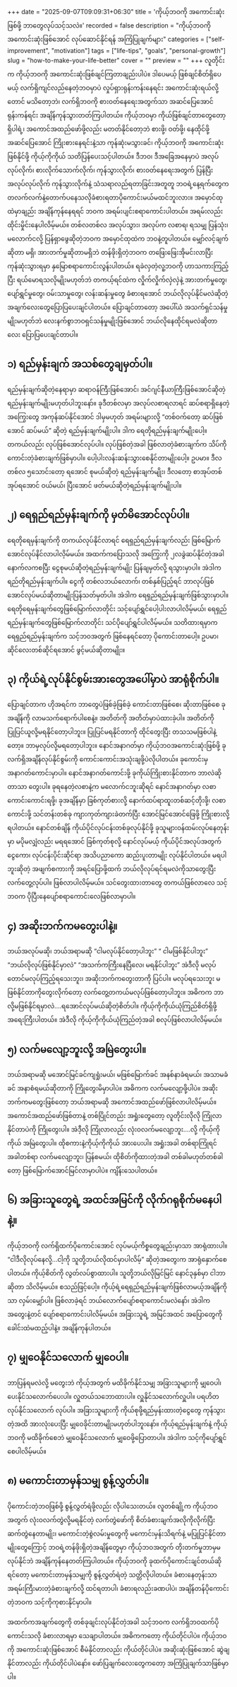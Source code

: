 +++
date = "2025-09-07T09:09:31+06:30"
title = 'ကိုယ့်ဘဝကို အကောင်းဆုံးဖြစ်ဖို့ ဘာတွေလုပ်သင့်သလဲ။'
recorded = false
description = "ကိုယ့်ဘဝကို အကောင်းဆုံးဖြစ်အောင် လုပ်ဆောင်နိုင်ရန် အကြံပြုချက်များ"
categories = ["self-improvement", "motivation"]
tags = ["life-tips", "goals", "personal-growth"]
slug = "how-to-make-your-life-better"
cover = ""
preview = ""
+++
လူတိုင်းက ကိုယ့်ဘဝကို အကောင်းဆုံးဖြစ်ချင်ကြတာချည်းပါပဲ။ ဒါပေမယ့် ဖြစ်ချင်စိတ်ရှိပေမယ့် လက်ရှိကျင်လည်နေတဲ့ဘဝမှာပဲ လှုပ်ရှားရုန်းကန်းနေရင်း အကောင်းဆုံးရယ်လို့တောင် မသိတော့ဘဲ၊ လက်ရှိဘဝကို စားဝတ်နေရေးအတွက်သာ အဆင်ပြေအောင် ရုန်းကန်ရင်း အချိန်ကုန်သွားတတ်ကြပါတယ်။ ကိုယ့်ဘဝမှာ ကိုယ်ဖြစ်ချင်တာတွေတော့ ရှိပါရဲ့၊ အကောင်အထည်ဖော်ဖို့လည်း မတတ်နိုင်တော့ဘဲ စားဖို့၊ ဝတ်ဖို့၊ နေထိုင်ဖို့ အဆင်ပြေအောင် ကြိုးစားနေရင်းနဲ့သာ ကုန်ဆုံးမသွားခင်၊ ကိုယ့်ဘဝကို အကောင်းဆုံးဖြစ်နိုင်ဖို့ ကိုယ့်ကိုကိုယ် သတိပြန်ပေးသင့်ပါတယ်။ ဒီဘဝ၊ ဒီအခြေအနေမှာပဲ အလုပ်လုပ်လိုက်၊ စားလိုက်သောက်လိုက်၊ ကုန်သွားလိုက်၊ စားဝတ်နေရေးအတွက် ပြန်ပြီးအလုပ်လုပ်လိုက် ကုန်သွားလိုက်နဲ့ သံသရာလည်ရတာခြင်းအတူတူ ဘဝရဲ့နေ့ရက်တွေက တလက်လက်နဲ့တောက်ပနေသလိုခံစားရတာပိုကောင်းမယ်မထင်ဘူးလား။
အမှောင်ထုထဲမှာချည်း အချိန်ကုန်နေရရင် ဘဝက အရမ်းပျင်းစရာကောင်းပါတယ်။ အရမ်းလည်း ထိုင်းမှိုင်းနေပါလိမ့်မယ်။ တစ်လတစ်လ အလုပ်သွား၊ အလုပ်က လစာရ၊ ရသမျှ ပြန်သုံး၊ မလောက်ငလို့ ပြန်ရှာဖွေဆိုတဲ့ဘဝက အမှောင်ထုထဲက ဘဝနဲ့တူပါတယ်။ မျှော်လင့်ချက်ဆိုတာ မရှိ၊ အားတက်မှုဆိုတာမရှိဘဲ တန်ဖိုးရှိတဲ့ဘဝက တဖြေးဖြေးအိုမင်းလာပြီး ကုန်ဆုံးသွားရမှာ နှမြောစရာကောင်းလွန်းပါတယ်။ ရခဲလှတဲ့လူ့ဘဝကို ဟာသကားကြည့်ပြီး ရယ်မောရသလိုမျိုးမဟုတ်ဘဲ တကယ့်ရင်ထဲက လှိုက်လှိုက်လှဲလှဲနဲ့ အားတက်မှုတွေ၊ ပျော်ရွှင်မှုတွေ၊ ဝမ်းသာမှုတွေ၊ လန်းဆန်းမှုတွေ ခံစားရအောင် ဘယ်လိုလုပ်နိုင်မလဲဆိုတဲ့အချက်လေးတွေပြောပြပေးချင်ပါတယ်။ ပြောချင်တာတော့ အပေါ်ယံ အသက်ရှင်သန်မှုမျိုးမဟုတ်ဘဲ လေးနက်စွာဘဝရှင်သန်မှုမျိုးဖြစ်အောင် ဘယ်လိုနေထိုင်ရမလဲဆိုတာလေး ပြောပြပေးချင်တာပါ။

## ၁) ရည်မှန်းချက် အသစ်တွေချမှတ်ပါ။
ရည်မှန်းချက်ဆိုတဲ့နေရာမှာ ဆရာဝန်ကြီးဖြစ်အောင်၊ အင်ဂျင်နီယာကြီးဖြစ်အောင်ဆိုတဲ့ ရည်မှန်းချက်မျိုးမဟုတ်ပါဘူးနော်။ ခုဒီတစ်လမှာ အလုပ်လစာရလာရင် ဆပ်စရာရှိနေတဲ့အကြွေးတွေ အကုန်ဆပ်နိုင်အောင် ဒါမှမဟုတ် အရမ်းများလို့ “တစ်ဝက်တော့ ဆပ်ဖြစ်အောင် ဆပ်မယ်” ဆိုတဲ့ ရည်မှန်းချက်မျိုးပါ။ ဒါက ရေတိုရည်မှန်းချက်မျိုးပေါ့။ တကယ်လည်း လုပ်ဖြစ်အောင်လုပ်ပါ။ လုပ်ဖြစ်တဲ့အခါ ဖြစ်လာတဲ့ခံစားချက်က သိပ်ကိုကောင်းတဲ့ခံစားချက်ဖြစ်မှာပါ။ ပေါ့ပါးလန်းဆန်းသွားစေနိုင်တာမျိုးပေါ့။
ဥပမာ။ ဒီလ တစ်လ ၅သောင်းတော့ ရအောင် စုမယ်ဆိုတဲ့ ရည်မှန်းချက်မျိုး၊ ဒီလတော့ စာအုပ်တစ်အုပ်ရအောင် ဝယ်မယ်၊ ပြီးအောင် ဖတ်မယ်ဆိုတဲ့ရည်မှန်းချက်မျိုးပါ။

## ၂) ရေရှည်ရည်မှန်းချက်ကို မှတ်မိအောင်လုပ်ပါ။
ရေတိုရေမှန်းချက်ကို တကယ်လုပ်နိုင်လာရင် ရေရှည်ရည်မှန်းချက်လည်း ဖြစ်မြောက်အောင်လုပ်နိင်လာပါလိ့မ်မယ်။ အထက်ကပြောသလို အကြွေးကို ၂လခွဲဆပ်နိုင်တဲ့အခါ နောက်လကစပြီး ငွေစုမယ်ဆိုတဲ့ရည်မှန်းချက်မျိုး ပြန်ချမှတ်လို့ ရသွားမှာပါ။ အဲဒါက ရည်တိုရည်မှန်းချက်ပါ။ ငွေကို တစ်လဘယ်လောက်၊ တစ်နှစ်ပြည့်ရင် ဘာလုပ်ဖြစ်အောင်လုပ်မယ်ဆိုတာမျိုးပြန်သတ်မှတ်ပါ။ အဲဒါက ရေရှည်ရည်မှန်းချက်ဖြစ်သွားမှာပါ။ ရေတိုရေမှန်းချက်တွေဖြစ်မြောက်လာတိုင်း သင့်ပျော်ရွှင်ပေါ့ပါးလာပါလိမ့်မယ်၊ ရေရှည်ရည်မှန်းချက်တွေဖြစ်မြောက်လာတိုင်း သင်ပိုပျော်ရွှင်ပါလိမ့်မယ်။ သတိထားရမှာက ရေရှည်ရည်မှန်းချက်က သင့်ဘဝအတွက် ဖြစ်နေရင်တော့ ပိုကောင်းတာပေါ့။ ဥပမာ၊ ဆိုင်လေးတစ်ဆိုင်ရအောင် ဖွင့်မယ်ဆိုတာမျိုး။

## ၃) ကိုယ်ရဲ့လုပ်နိုင်စွမ်းအားတွေအပေါ်မှာပဲ အာရုံစိုက်ပါ။
ပြောချင်တာက ဟိုအရင်က ဘာတွေပဲဖြစ်ခဲ့ဖြစ်ခဲ့ ကောင်းတာဖြစ်စေ၊ ဆိုးတာဖြစ်စေ ခုအချိန်ကို လာမသက်ရောက်ပါစေနဲ့။ အတိတ်ကို အတိတ်မှာပဲထားခဲ့ပါ။ အတိတ်ကို ပြုပြင်ယူလို့မရနိုင်တော့ပါဘူး။ ပြုပြင်မရနိုင်တာကို ထိုင်တွေးပြီး တသသမဖြစ်ပါနဲ့တော့။ ဘာမှလုပ်လို့မရတော့ပါဘူး။ နောင်အနာဂတ်မှာ ကိုယ့်ဘဝအကောင်းဆုံးဖြစ်ဖို့ ခုလက်ရှိအချိန်လုပ်နိုင်စွမ်းကို ကောင်းကောင်းအသုံးချဖို့ပဲလိုပါတယ်။ ခုကောင်းမှ အနာဂတ်ကောင်းမှာပါ။ နောင်အနာဂတ်ကောင်းဖို့ ခုကိုယ်ကြိုးစားနိုင်တာက ဘာလဲဆိုတာသာ တွေးပါ။ ခုရနေတဲ့လစာနဲ့က မလောက်ငဘူးဆိုရင် နောင်အနာဂတ်မှာ လစာကောင်းကောင်းရဖို့၊ ခုအချိန်မှာ ခြစ်ကုတ်စားလို့ နောက်ထပ်ရာထူးတစ်ဆင့်တိုးဖို့၊ လစာကောင်းဖို့ သင်တန်းတစ်ခု ကျားကုတ်ကျားခဲတက်ပြီး အောင်မြင်အောင်ဖြေဖို့ ကြိုးစားလို့ရပါတယ်။ နောင်တစ်ချိန် ကိုယ်ပိုင်လုပ်ငန်းတစ်ခုလုပ်နိုင်ဖို့ ခုသူများဝန်ထမ်းလုပ်နေတုန်းမှာ မပိုမလျှံလည်း မရရအောင် ခြစ်ကုတ်စုလို့ နောင်လုပ်မယ့် ကိုယ်ပိုင်အလုပ်အတွက် ငွေကော၊ လုပ်ငန်းပိုင်းဆိုင်ရာ အသိပညာကော ဆည်းပူးတာမျိုး လုပ်နိုင်ပါတယ်။ မရပါဘူးဆိုတဲ့ အဖျက်စကားကို အရင်ပြောဖို့ထက် ဘယ်လိုလုပ်ရင်ရမလဲကိုသာတွေးပြီး လက်တွေ့လုပ်ပါ။ ဖြစ်လာပါလိမ့်မယ်။ သင်တွေးထားတာတွေ တကယ်ဖြစ်လာလေ သင့်ဘဝက ပိုပြီးနေပျော်စရာကောင်းလေဖြစ်လာမှာပါ။

## ၄) အဆိုးဘက်ကမတွေးပါနဲ့။
ဘယ်အလုပ်မဆို၊ ဘယ်အရာမဆို “ငါမလုပ်နိုင်တော့ပါဘူး” “ ငါမဖြစ်နိုင်ပါဘူး” “ဘယ်လိုလုပ်ဖြစ်နိုင်မှာလဲ” “အသက်ကကြီးနေပြီလေ၊ မရနိုင်ပါဘူး” အဲဒီလို မလုပ်တောင်မလုပ်ကြည့်ရသေးဘူး၊ အဆိုးဘက်ကတွေးတာကို ပြင်ပါ။ မလုပ်ရသေးဘူး မဖြစ်နိုင်တာကိုတွေးလိုက်တော့ လက်တွေ့တကယ်မလုပ်ဖြစ်တော့ပါဘူး။ အဓိကက ဘာလို့မဖြစ်နိုင်ရမှာလဲ….ရအောင်လုပ်မယ်ဆိုတဲ့စိတ်ပါ။ ကိုယ့်ကိုကိုယ်ယုံကြည်စိတ်ရှိဖို့အရေးကြီးပါတယ်။ အဲဒီလို ကိုယ့်ကိုကိုယ်ယုံကြည်တဲ့အခါ စလုပ်ဖြစ်လာပါလိမ့်မယ်။

## ၅) လက်မလျော့ဘူးလို့ အမြဲတွေးပါ။
ဘယ်အရာမဆို မအောင်မြင်ခင်ကျရှုံးမယ်၊ မဖြစ်မြောက်ခင် အနစ်နာခံရမယ်၊ အသာမခံခင် အနာစံရမယ်ဆိုတာကို ကြိုတွေးမိမှာပါပဲ။ အဓိကက လက်မလျော့ဖို့ပါပဲ။ အဆိုးဘက်ကမတွေးဖြစ်တော့ ဘယ်အရာမဆို အကောင်အထည်ဖော်ဖြစ်လာပါလိမ့်မယ်။ အကောင်အထည်ဖော်ဖြစ်တာနဲ့ တစ်ပြိုင်တည်း အရှုံးတွေတော့ လူတိုင်းလိုလို ကြုံလာနိုင်တာပဲကို ကြိုတွေးပါ။ အဲဒီ့လို ကြုံလာလည်း လုံးဝလက်မလျော့ဘူး….လို့ ကိုယ့်ကိုကိုယ် အမြဲတွေးပါ။ ထိုစကားနဲ့ကိုယ့်ကိုကိုယ် အားပေးပါ။ အရှုံးအခါ တစ်ရာကြုံရင် အခါတစ်ရာ လက်မလျော့ဘူး၊ ပြန်စမယ်၊ ထိုစိတ်ကိုထားတဲ့အခါ တစ်ခါမဟုတ်တစ်ခါတော့ ဖြစ်မြောက်အောင်မြင်လာမှာပါပဲ။ ကျိန်းသေပါတယ်။

## ၆) အခြားသူတွေရဲ့ အထင်အမြင်ကို လိုက်ဂရုစိုက်မနေပါနဲ့။
ကိုယ့်ဘဝကို လက်ရှိထက်ပိုကောင်းအောင် လုပ်မယ့်ကိစ္စတွေချည်းမှာသာ အာရုံထားပါ။ “ငါဒီလိုလုပ်နေလို့…ငါ့ကို သူတို့ဘယ်လိုထင်မှာပါလိမ့်” ဆိုတဲ့အတွေးက အာရုံနှောက်စေပါတယ်။ ကိုယ့်စိတ်ကို လွတ်လပ်စွာထားပါ။ သူတို့ဘယ်လိုမြင်မြင် နောင်၃နှစ်မှာ ငါဘာဆိုတာ သိလိမ့်မယ်။ စသည်ဖြင့်ပေါ့။ ကိုယ့်ရဲ့ရေရှည်ရည်မှန်းချက်ဖြစ်လာမယ့်အချိန်ကိုသာ လှမ်းမျှော်ပါ။ ဖြစ်လာခဲ့ရင် ဘယ်လောက်ပျော်စရာကောင်းမလဲနော်၊ အဲဒါက အတွေးနဲ့တင် ပျော်စရာကောင်းပါလိမ့်မယ်။ အခြားသူရဲ့ အမြင်အထင် အပြောတွေကို ခေါင်းထဲမထည့်ပါနဲ့။ အချိန်ကုန်ပါတယ်။

## ၇) မျှဝေနိုင်သလောက် မျှဝေပါ။
ဘာပြန်ရမလဲလို့ မတွေးဘဲ ကိုယ့်အတွက် မထိခိုက်နိုင်သမျှ အခြားသူများကို မျှဝေပါ၊ ပေးနိုင်သလောက်ပေးပါ။ လှူတယ်သဘောထားပါ။ လှူနိုင်သလောက်လှူပါ။ ပရဟိတလုပ်နိုင်သလောက် လုပ်ပါ။ အခြားသူများကို ကိုယ်စုဖို့ရည်မှန်းထားတဲ့ငွေတွေ ကုန်သွားတဲ့အထိ အားလုံးပေးပြီး မျှဝေခိုင်းတာမျိုးမဟုတ်ပါဘူးနော်။ ကိုယ့်ရည်မှန်းချက်နဲ့ ကိုယ့်ဘဝကို မထိခိုက်စေဘဲ မျှဝေနိုင်သလောက် မျှဝေဖို့ပြောတာပါ။ အဲဒါက သင့်ကိုပျော်ရွှင်စေပါလိမ့်မယ်။

## ၈) မကောင်းတာမှန်သမျှ စွန့်လွှတ်ပါ။
ပိုကောင်းတဲ့ဘဝဖြစ်ဖို့ စွန့်လွှတ်ရဲဖို့လည်း လိုပါသေးတယ်။ လူတစ်ချို့က ကိုယ့်ဘဝအတွက် လုံးဝလက်တွဲလို့မရနိုင်တဲ့ လက်တွဲဖော်ကို စိတ်ခံစားချက်အလိုကိုလိုက်ပြီး ဆက်တွဲနေတာမျိုး၊ မကောင်းတဲ့စွဲလမ်းမှုတွေကို မကောင်းမှန်းသိရက်နဲ့ မပြုပြင်နိုင်တာမျိုးတွေကြောင့် ဘဝရဲ့တန်ဖိုးရှိတဲ့အချိန်တွေမှာ ကိုယ့်ဘဝအတွက် တိုးတက်မှုဘာမှမလုပ်နိုင်ဘဲ အချိန်ကုန်နေတတ်ကြပါတယ်။ ကိုယ့်ဘဝကို ခုထက်ပိုကောင်းချင်တယ်ဆိုရင်တော့ မကောင်းတာမှန်သမျှကို စွန့်လွှတ်ရဲတဲ့ သတ္တိလိုပါတယ်။ ခံစားနေတုန်းသာ အရမ်းကြီးမားတဲ့ခံစားချက်လို့ ထင်ရတာပါ၊ ခံစားရလည်းခဏပါပဲ၊ အချိန်တန်ပိုကောင်းတဲ့ဘဝက သင့်ကိုကုစားနိုင်မှာပါ။

အထက်ကအချက်တွေကို တစ်ခုချင်းလုပ်နိုင်တဲ့အခါ သင့်ဘဝက လက်ရှိဘဝထက်ပိုကောင်းသလို ခံစားလာရမှာ သေချာပါတယ်။ အဓိကကတော့ ကိုယ်တိုင်ပါပဲ။ ကိုယ့်ဘဝကို အကောင်းဆုံးဖြစ်အောင် စီမံနိုင်တာလည်း ကိုယ်တိုင်ပါပဲ။ အဆိုးဆုံးဖြစ်အောင် ဆွဲချနိုင်တာလည်း ကိုယ်တိုင်ပါပဲနော်။ ဖော်ပြချက်လေးတွေကတော့ အကြံပြုချက်သာဖြစ်မှာပါ။